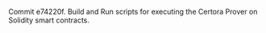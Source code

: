Commit e74220f.                    Build and Run scripts for executing the Certora Prover on Solidity smart contracts.